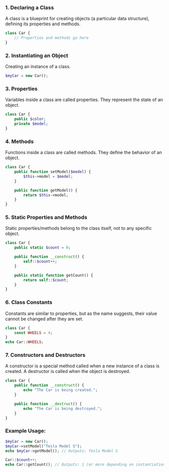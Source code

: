 ### 1. Declaring a Class
A class is a blueprint for creating objects (a particular data structure), defining its properties and methods.

```php
class Car {
    // Properties and methods go here
}
```

### 2. Instantiating an Object
Creating an instance of a class.

```php
$myCar = new Car();
```

### 3. Properties
Variables inside a class are called properties. They represent the state of an object.

```php
class Car {
    public $color;
    private $model;
}
```

### 4. Methods
Functions inside a class are called methods. They define the behavior of an object.

```php
class Car {
    public function setModel($model) {
        $this->model = $model;
    }

    public function getModel() {
        return $this->model;
    }
}
```

### 5. Static Properties and Methods
Static properties/methods belong to the class itself, not to any specific object.

```php
class Car {
    public static $count = 0;

    public function __construct() {
        self::$count++;
    }

    public static function getCount() {
        return self::$count;
    }
}
```

### 6. Class Constants
Constants are similar to properties, but as the name suggests, their value cannot be changed after they are set.

```php
class Car {
    const WHEELS = 4;
}
echo Car::WHEELS;
```

### 7. Constructors and Destructors
A constructor is a special method called when a new instance of a class is created. A destructor is called when the object is destroyed.

```php
class Car {
    public function __construct() {
        echo "The Car is being created.";
    }

    public function __destruct() {
        echo "The Car is being destroyed.";
    }
}
```

### Example Usage:
```php
$myCar = new Car();
$myCar->setModel("Tesla Model S");
echo $myCar->getModel(); // Outputs: Tesla Model S

Car::$count++;
echo Car::getCount(); // Outputs: 1 (or more depending on instantiation)
```